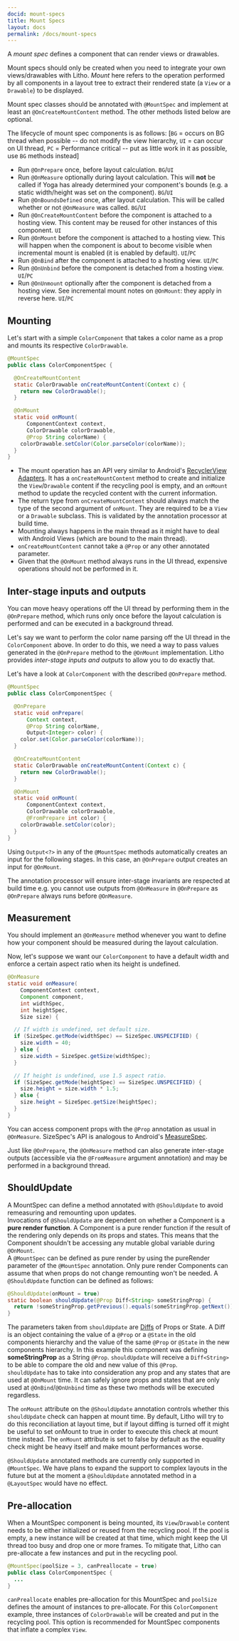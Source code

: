 ```yaml
---
docid: mount-specs
title: Mount Specs
layout: docs
permalink: /docs/mount-specs
---
```


A *mount spec* defines a component that can render views or drawables.

Mount specs should only be created when you need to integrate your own views/drawables with Litho. *Mount* here refers to the operation performed by all components in a layout tree to extract their rendered state (a `View` or a `Drawable`) to be displayed.

Mount spec classes should be annotated with `@MountSpec` and implement at least an `@OnCreateMountContent` method. The other methods listed below are optional.

The lifecycle of mount spec components is as follows:
[`BG` = occurs on BG thread when possible -- do not modify the view hierarchy, `UI` = can occur on UI thread, `PC` = Performance critical -- put as little work in it as possible, use `BG` methods instead]

- Run `@OnPrepare` once, before layout calculation. `BG`/`UI`
- Run `@OnMeasure` optionally during layout calculation. This will **not** be called if Yoga has already determined your component's bounds (e.g. a static width/height was set on the component). `BG`/`UI`
- Run `@OnBoundsDefined` once, after layout calculation. This will be called whether or not `@OnMeasure` was called. `BG`/`UI`
- Run `@OnCreateMountContent` before the component is attached to a hosting view. This content may be reused for other instances of this component. `UI`
- Run `@OnMount` before the component is attached to a hosting view. This will happen when the component is about to become visible when incremental mount is enabled (it is enabled by default). `UI`/`PC`
- Run `@OnBind` after the component is attached to a hosting view. `UI`/`PC`
- Run `@OnUnbind` before the component is detached from a hosting view. `UI`/`PC`
- Run `@OnUnmount` optionally after the component is detached from a hosting view. See incremental mount notes on `@OnMount`: they apply in reverse here. `UI`/`PC`

## Mounting

Let's start with a simple `ColorComponent` that takes a color name as a prop and mounts its respective `ColorDrawable`.

```java
@MountSpec
public class ColorComponentSpec {

  @OnCreateMountContent
  static ColorDrawable onCreateMountContent(Context c) {
    return new ColorDrawable();
  }

  @OnMount
  static void onMount(
      ComponentContext context,
      ColorDrawable colorDrawable,
      @Prop String colorName) {
    colorDrawable.setColor(Color.parseColor(colorName));
  }
}
```

- The mount operation has an API very similar to Android's [RecyclerView Adapters](https://developer.android.com/reference/android/support/v7/widget/RecyclerView.Adapter.html). It has a `onCreateMountContent` method to create and initialize the `View`/`Drawable` content if the recycling pool is empty, and an `onMount` method to update the recycled content with the current information.
- The return type from `onCreateMountContent` should always match the type of the second argument of `onMount`. They are required to be a `View` or a `Drawable` subclass. This is validated by the annotation processor at build time.
- Mounting always happens in the main thread as it might have to deal with Android Views (which are bound to the main thread).
- `onCreateMountContent` cannot take a `@Prop` or any other annotated parameter.
- Given that the `@OnMount` method always runs in the UI thread, expensive operations should not be performed in it.

## Inter-stage inputs and outputs

You can move heavy operations off the UI thread by performing them in the `@OnPrepare` method, which runs only once before the layout calculation is performed and can be executed in a background thread.

Let's say we want to perform the color name parsing off the UI thread in the `ColorComponent` above. In order to do this, we need a way to pass values generated in the `@OnPrepare` method to the `@OnMount` implementation. Litho provides *inter-stage inputs and outputs* to allow you to do exactly that.

Let's have a look at `ColorComponent` with the described `@OnPrepare` method.

```java
@MountSpec
public class ColorComponentSpec {

  @OnPrepare
  static void onPrepare(
      Context context,
      @Prop String colorName,
      Output<Integer> color) {
    color.set(Color.parseColor(colorName));
  }

  @OnCreateMountContent
  static ColorDrawable onCreateMountContent(Context c) {
    return new ColorDrawable();
  }

  @OnMount
  static void onMount(
      ComponentContext context,
      ColorDrawable colorDrawable,
      @FromPrepare int color) {
    colorDrawable.setColor(color);
  }
}
```

Using `Output<?>` in any of the `@MountSpec` methods automatically creates an input for the following stages. In this case, an `@OnPrepare` output creates an input for `@OnMount`.

The annotation processor will ensure inter-stage invariants are respected at build time e.g. you cannot use outputs from `@OnMeasure` in `@OnPrepare` as `@OnPrepare` always runs before `@OnMeasure`.

## Measurement

You should implement an `@OnMeasure` method whenever you want to define how your component should be measured during the layout calculation.

Now, let's suppose we want our `ColorComponent` to have a default width and enforce a certain aspect ratio when its height is undefined.

```java
@OnMeasure
static void onMeasure(
    ComponentContext context,
    Component component,
    int widthSpec,
    int heightSpec,
    Size size) {

  // If width is undefined, set default size.
  if (SizeSpec.getMode(widthSpec) == SizeSpec.UNSPECIFIED) {
    size.width = 40;
  } else {
    size.width = SizeSpec.getSize(widthSpec);
  }

  // If height is undefined, use 1.5 aspect ratio.
  if (SizeSpec.getMode(heightSpec) == SizeSpec.UNSPECIFIED) {
    size.height = size.width * 1.5;
  } else {
    size.height = SizeSpec.getSize(heightSpec);
  }
}
```

You can access component props with the `@Prop` annotation as usual in `@OnMeasure`. SizeSpec's API is analogous to Android's [MeasureSpec](http://developer.android.com/reference/android/view/View.MeasureSpec.html).

Just like `@OnPrepare`, the `@OnMeasure` method can also generate inter-stage outputs (accessible via the `@FromMeasure` argument annotation) and may be performed in a background thread.

## ShouldUpdate

A MountSpec can define a method annotated with `@ShouldUpdate` to avoid remeasuring and remounting upon updates.  
Invocations of `@ShouldUpdate` are dependent on whether a Component is a **pure render function**. A Component is a pure render function if the result of the rendering only depends on its props and states. This means that the Component shouldn't be accessing any mutable global variable during `@OnMount`.  
A `@MountSpec` can be defined as pure render by using the pureRender parameter of the `@MountSpec` annotation.
Only pure render Components can assume that when props do not change remounting won't be needed. A `@ShouldUpdate` function can be defined as follows:

``` java
@ShouldUpdate(onMount = true)
static boolean shouldUpdate(@Prop Diff<String> someStringProp) {
  return !someStringProp.getPrevious().equals(someStringProp.getNext());
}
```
The parameters taken from `shouldUpdate` are [Diffs](/javadoc/com/facebook/litho/Diff) of Props or State. A Diff is an object containing the value of a `@Prop` or a `@State` in the old components hierarchy and the value of the same `@Prop` or `@State` in the new components hierarchy.
In this example this component was defining **someStringProp** as a String `@Prop`. `shouldUpdate` will receive a `Diff<String>` to be able to compare the old and new value of this `@Prop`.  
`shouldUpdate` has to take into consideration any prop and any states that are used at `@OnMount` time. It can safely ignore props and states that are only used at `@OnBind`/`@OnUnbind` time as these two methods will be executed regardless.

The `onMount` attribute on the `@ShouldUpdate` annotation controls whether this `shouldUpdate` check can happen at mount time. By default, Litho will try to do this reconciliation at layout time, but if layout diffing is turned off it might be useful to set onMount to true in order to execute this check at mount time instead. The `onMount` attribute is set to false by default as the equality check might be heavy itself and make mount performances worse.

`@ShouldUpdate` annotated methods are currently only supported in `@MountSpec`. We have plans to expand the support to complex layouts in the future but at the moment a `@ShouldUpdate` annotated method in a `@LayoutSpec` would have no effect.

## Pre-allocation

When a MountSpec component is being mounted, its `View`/`Drawable` content needs to be either initialized or reused from the recycling pool. If the pool is empty, a new instance will be created at that time, which might keep the UI thread too busy and drop one or more frames. To mitigate that, Litho can pre-allocate a few instances and put in the recycling pool.

``` java
@MountSpec(poolSize = 3, canPreallocate = true)
public class ColorComponentSpec {
  ...
}
```

`canPreallocate` enables pre-allocation for this MountSpec and `poolSize` defines the amount of instances to pre-allocate. For this `ColorComponent` example, three instances of `ColorDrawable` will be created and put in the recycling pool. This option is recommended for MountSpec components that inflate a complex `View`.

